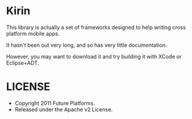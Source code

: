 Kirin
=====
This library is actually a set of frameworks designed to help writing cross platform mobile apps.

It hasn't been out very long, and so has very little documentation.

However, you may want to download it and try building it with XCode or Eclipse+ADT.

LICENSE
=======

 * Copyright 2011 Future Platforms.
 * Released under the Apache v2 License.

